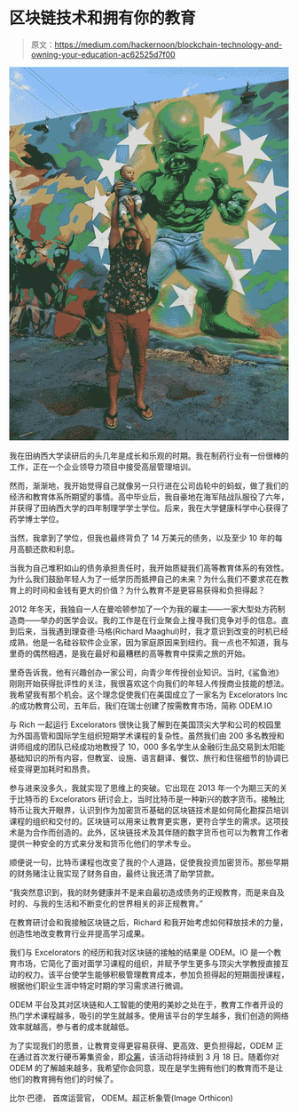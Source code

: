 # 区块链技术和拥有你的教育

> 原文：<https://medium.com/hackernoon/blockchain-technology-and-owning-your-education-ac62525d7f00>

![](img/d8df5a5cec69668870c92eb8250ce3b2.png)

我在田纳西大学读研后的头几年是成长和乐观的时期。我在制药行业有一份很棒的工作，正在一个企业领导力项目中接受高层管理培训。

然而，渐渐地，我开始觉得自己就像另一只行进在公司齿轮中的蚂蚁，做了我们的经济和教育体系所期望的事情。高中毕业后，我自豪地在海军陆战队服役了六年，并获得了田纳西大学的四年制理学学士学位。后来，我在大学健康科学中心获得了药学博士学位。

当然，我拿到了学位，但我也最终背负了 14 万美元的债务，以及至少 10 年的每月高额还款和利息。

当我为自己堆积如山的债务承担责任时，我开始质疑我们高等教育体系的有效性。为什么我们鼓励年轻人为了一纸学历而抵押自己的未来？为什么我们不要求花在教育上的时间和金钱有更大的价值？为什么教育不是更容易获得和负担得起？

2012 年冬天，我独自一人在曼哈顿参加了一个为我的雇主——一家大型处方药制造商——举办的医学会议。我的工作是在行业聚会上搜寻我们竞争对手的信息。直到后来，当我遇到理查德·马格(Richard Maaghul)时，我才意识到改变的时机已经成熟，他是一名硅谷软件企业家，因为家庭原因来到纽约。我一点也不知道，我与里奇的偶然相遇，是我在最好和最糟糕的高等教育中探索之旅的开始。

里奇告诉我，他有兴趣创办一家公司，向青少年传授创业知识。当时,《鲨鱼池》刚刚开始获得批评性的关注，我很喜欢这个向我们的年轻人传授商业技能的想法。我希望我有那个机会。这个理念促使我们在美国成立了一家名为 Excelorators Inc .的成功教育公司，五年后，我们在瑞士创建了按需教育市场，简称 ODEM.IO

与 Rich 一起运行 Excelorators 很快让我了解到在美国顶尖大学和公司的校园里为外国高管和国际学生组织短期学术课程的复杂性。虽然我们由 200 多名教授和讲师组成的团队已经成功地教授了 10，000 多名学生从金融衍生品交易到太阳能基础知识的所有内容，但教室、设施、语言翻译、餐饮、旅行和住宿细节的协调已经变得更加耗时和昂贵。

参与进来没多久，我就实现了思维上的突破。它出现在 2013 年一个为期三天的关于比特币的 Excelorators 研讨会上，当时比特币是一种新兴的数字货币。接触比特币让我大开眼界，认识到作为加密货币基础的区块链技术是如何简化勘探员培训课程的组织和交付的。区块链可以用来让教育更实惠，更符合学生的需求。这项技术是为合作而创造的。此外，区块链技术及其伴随的数字货币也可以为教育工作者提供一种安全的方式来分发和货币化他们的学术专业。

顺便说一句，比特币课程也改变了我的个人道路，促使我投资加密货币。那些早期的财务赌注让我实现了财务自由，最终让我还清了助学贷款。

“我突然意识到，我的财务健康并不是来自最初造成债务的正规教育，而是来自及时的、与我的生活和不断变化的世界相关的非正规教育。”

在教育研讨会和我接触区块链之后，Richard 和我开始考虑如何释放技术的力量，创造性地改变教育行业并提高学习成果。

我们与 Excelorators 的经历和我对区块链的接触的结果是 ODEM。IO 是一个教育市场，它简化了面对面学习课程的组织，并赋予学生更多与顶尖大学教授直接互动的权力。该平台使学生能够积极管理教育成本，参加负担得起的短期面授课程，根据他们职业生涯中特定时期的学习需求进行微调。

ODEM 平台及其对区块链和人工智能的使用的美妙之处在于，教育工作者开设的热门学术课程越多，吸引的学生就越多。使用该平台的学生越多，我们创造的网络效率就越高，参与者的成本就越低。

为了实现我们的愿景，让教育变得更容易获得、更高效、更负担得起，ODEM 正在通过首次发行硬币筹集资金，即[众筹](https://odem.io/)，该活动将持续到 3 月 18 日。随着你对 ODEM 的了解越来越多，我希望你会同意，现在是学生拥有他们的教育而不是让他们的教育拥有他们的时候了。

比尔·巴德，
首席运营官，
ODEM。超正析象管(Image Orthicon)